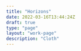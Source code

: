 ```yaml
---
title: "Horizons"
date: 2022-03-16T13:44:24Z
draft: true
type: "page"
layout: "work-page"
description: "Cloth"
---
```


